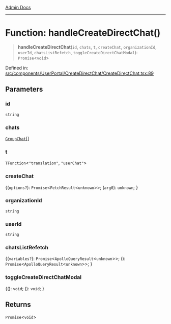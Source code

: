 [Admin Docs](/)

---

# Function: handleCreateDirectChat()

> **handleCreateDirectChat**(`id`, `chats`, `t`, `createChat`, `organizationId`, `userId`, `chatsListRefetch`, `toggleCreateDirectChatModal`): `Promise`\<`void`\>

Defined in: [src/components/UserPortal/CreateDirectChat/CreateDirectChat.tsx:89](https://github.com/PalisadoesFoundation/talawa-admin/blob/main/src/components/UserPortal/CreateDirectChat/CreateDirectChat.tsx#L89)

## Parameters

### id

`string`

### chats

[`GroupChat`](../../../../types/Chat/type/type-aliases/GroupChat.md)[]

### t

`TFunction`\<`"translation"`, `"userChat"`\>

### createChat

\{(`options?`): `Promise`\<`FetchResult`\<`unknown`\>\>; (`arg0`): `unknown`; \}

### organizationId

`string`

### userId

`string`

### chatsListRefetch

\{(`variables?`): `Promise`\<`ApolloQueryResult`\<`unknown`\>\>; (): `Promise`\<`ApolloQueryResult`\<`unknown`\>\>; \}

### toggleCreateDirectChatModal

\{(): `void`; (): `void`; \}

## Returns

`Promise`\<`void`\>
